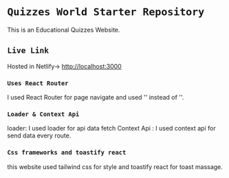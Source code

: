 # `Quizzes World Starter Repository`

This is an Educational Quizzes Website.

## `Live Link`

Hosted in Netlify-> [http://localhost:3000](http://localhost:3000)

### `Uses React Router`

I used React Router for page navigate and used '<Link></Link>' instead of '<a></a>'.

### `Loader & Context Api`

loader: I used loader for api data fetch
Context Api : I used context api for send data every route.

### `Css frameworks and toastify react`

this website used tailwind css for style and toastify react for toast massage.
